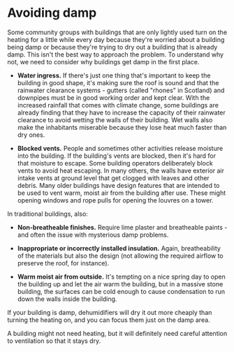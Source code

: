 # Avoiding damp



Some community groups with buildings that are only lightly used turn on the heating for a little while every day because they're worried about a building being damp or because they're trying to dry out a building that is already damp.  This isn't the best way to approach the problem.  To understand
why not, we need to consider why buildings get damp in the first place.


- **Water ingress.**  If there's just one thing that's important to keep the building in good shape, it's making sure the roof is sound and that the rainwater clearance systems - gutters (called "rhones" in Scotland) and downpipes must be in good working order and kept clear.  With the increased rainfall that comes with climate change, some buildings are already finding that they have to increase the capacity of their rainwater clearance to avoid wetting the walls of their building.  Wet walls also make the inhabitants miserable because they lose heat much faster than dry ones.  

- **Blocked vents.**  People and sometimes other activities release moisture into the building.  If the building's vents are blocked, then it's hard for that moisture to escape.  Some building operators deliberately block vents to avoid heat escaping.  In many others, the walls have exterior air intake vents at ground level that get clogged with leaves and other debris.  Many older buildings have design features that are intended to be used to vent warm, moist air from the building after use. These might opening windows and rope pulls for opening the louvres on a tower.

In traditional buildings, also:

- **Non-breatheable finishes.** Require lime plaster and breatheable paints - and often the issue with mysterious damp problems.

- **Inappropriate or incorrectly installed insulation.** Again, breatheability of the materials but also the design (not allowing the required airflow to preserve the roof, for instance).

- **Warm moist air from outside.** It's tempting on a nice spring day to open the building up and let the air warm the building, but in a massive stone building, the surfaces can be cold enough to cause condensation to run down the walls inside the building.

 
 If your building is damp, dehumidifiers will dry it out more cheaply than turning the heating on, and you can focus them just on the damp area.


A building might not need heating, but it will definitely need careful attention to ventilation so that it stays dry.